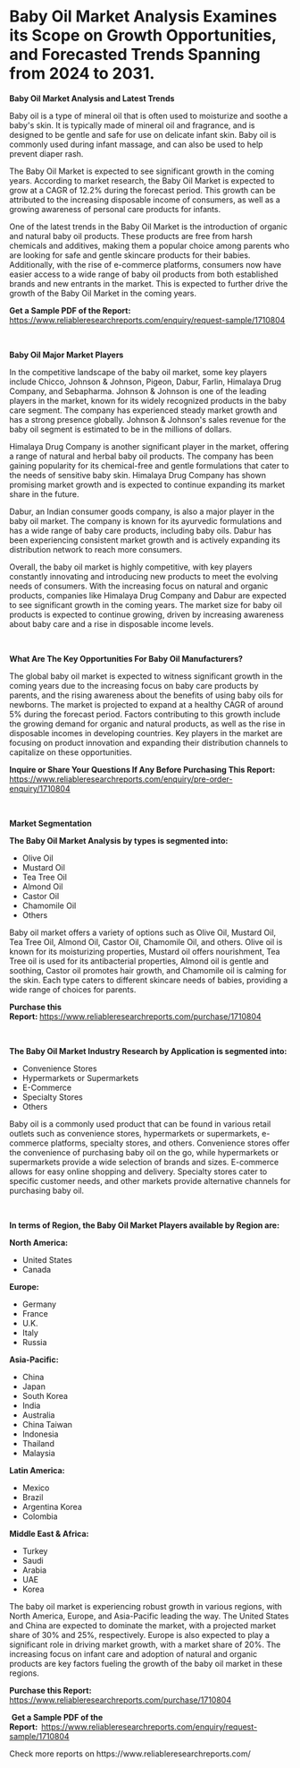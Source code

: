 <p><h1>Baby Oil Market Analysis Examines its Scope on Growth Opportunities, and Forecasted Trends Spanning from 2024 to 2031.</h1></p><p><strong>Baby Oil Market Analysis and Latest Trends</strong></p>
<p><p>Baby oil is a type of mineral oil that is often used to moisturize and soothe a baby's skin. It is typically made of mineral oil and fragrance, and is designed to be gentle and safe for use on delicate infant skin. Baby oil is commonly used during infant massage, and can also be used to help prevent diaper rash.</p><p>The Baby Oil Market is expected to see significant growth in the coming years. According to market research, the Baby Oil Market is expected to grow at a CAGR of 12.2% during the forecast period. This growth can be attributed to the increasing disposable income of consumers, as well as a growing awareness of personal care products for infants.</p><p>One of the latest trends in the Baby Oil Market is the introduction of organic and natural baby oil products. These products are free from harsh chemicals and additives, making them a popular choice among parents who are looking for safe and gentle skincare products for their babies. Additionally, with the rise of e-commerce platforms, consumers now have easier access to a wide range of baby oil products from both established brands and new entrants in the market. This is expected to further drive the growth of the Baby Oil Market in the coming years.</p></p>
<p><strong>Get a Sample PDF of the Report:&nbsp;</strong> <a href="https://www.reliableresearchreports.com/enquiry/request-sample/1710804">https://www.reliableresearchreports.com/enquiry/request-sample/1710804</a></p>
<p>&nbsp;</p>
<p><strong>Baby Oil Major Market Players</strong></p>
<p><p>In the competitive landscape of the baby oil market, some key players include Chicco, Johnson & Johnson, Pigeon, Dabur, Farlin, Himalaya Drug Company, and Sebapharma. Johnson & Johnson is one of the leading players in the market, known for its widely recognized products in the baby care segment. The company has experienced steady market growth and has a strong presence globally. Johnson & Johnson's sales revenue for the baby oil segment is estimated to be in the millions of dollars.</p><p>Himalaya Drug Company is another significant player in the market, offering a range of natural and herbal baby oil products. The company has been gaining popularity for its chemical-free and gentle formulations that cater to the needs of sensitive baby skin. Himalaya Drug Company has shown promising market growth and is expected to continue expanding its market share in the future.</p><p>Dabur, an Indian consumer goods company, is also a major player in the baby oil market. The company is known for its ayurvedic formulations and has a wide range of baby care products, including baby oils. Dabur has been experiencing consistent market growth and is actively expanding its distribution network to reach more consumers.</p><p>Overall, the baby oil market is highly competitive, with key players constantly innovating and introducing new products to meet the evolving needs of consumers. With the increasing focus on natural and organic products, companies like Himalaya Drug Company and Dabur are expected to see significant growth in the coming years. The market size for baby oil products is expected to continue growing, driven by increasing awareness about baby care and a rise in disposable income levels.</p></p>
<p>&nbsp;</p>
<p><strong>What Are The Key Opportunities For Baby Oil Manufacturers?</strong></p>
<p><p>The global baby oil market is expected to witness significant growth in the coming years due to the increasing focus on baby care products by parents, and the rising awareness about the benefits of using baby oils for newborns. The market is projected to expand at a healthy CAGR of around 5% during the forecast period. Factors contributing to this growth include the growing demand for organic and natural products, as well as the rise in disposable incomes in developing countries. Key players in the market are focusing on product innovation and expanding their distribution channels to capitalize on these opportunities.</p></p>
<p><strong>Inquire or Share Your Questions If Any Before Purchasing This Report:</strong> <a href="https://www.reliableresearchreports.com/enquiry/pre-order-enquiry/1710804">https://www.reliableresearchreports.com/enquiry/pre-order-enquiry/1710804</a></p>
<p>&nbsp;</p>
<p><strong>Market Segmentation</strong></p>
<p><strong>The Baby Oil Market Analysis by types is segmented into:</strong></p>
<p><ul><li>Olive Oil</li><li>Mustard Oil</li><li>Tea Tree Oil</li><li>Almond Oil</li><li>Castor Oil</li><li>Chamomile Oil</li><li>Others</li></ul></p>
<p><p>Baby oil market offers a variety of options such as Olive Oil, Mustard Oil, Tea Tree Oil, Almond Oil, Castor Oil, Chamomile Oil, and others. Olive oil is known for its moisturizing properties, Mustard oil offers nourishment, Tea Tree oil is used for its antibacterial properties, Almond oil is gentle and soothing, Castor oil promotes hair growth, and Chamomile oil is calming for the skin. Each type caters to different skincare needs of babies, providing a wide range of choices for parents.</p></p>
<p><strong>Purchase this Report:&nbsp;</strong><a href="https://www.reliableresearchreports.com/purchase/1710804">https://www.reliableresearchreports.com/purchase/1710804</a></p>
<p>&nbsp;</p>
<p><strong>The Baby Oil Market Industry Research by Application is segmented into:</strong></p>
<p><ul><li>Convenience Stores</li><li>Hypermarkets or Supermarkets</li><li>E-Commerce</li><li>Specialty Stores</li><li>Others</li></ul></p>
<p><p>Baby oil is a commonly used product that can be found in various retail outlets such as convenience stores, hypermarkets or supermarkets, e-commerce platforms, specialty stores, and others. Convenience stores offer the convenience of purchasing baby oil on the go, while hypermarkets or supermarkets provide a wide selection of brands and sizes. E-commerce allows for easy online shopping and delivery. Specialty stores cater to specific customer needs, and other markets provide alternative channels for purchasing baby oil.</p></p>
<p>&nbsp;</p>
<p><strong>In terms of Region, the Baby Oil Market Players available by Region are:</strong></p>
<p>
    <p> <strong> North America: </strong>
        <ul>
            <li>United States</li>
            <li>Canada</li>
        </ul>
        </p> 
    <p> <strong> Europe: </strong>
        <ul>
            <li>Germany</li>
            <li>France</li>
            <li>U.K.</li>
            <li>Italy</li>
            <li>Russia</li>
        </ul>
        </p> 
    <p> <strong> Asia-Pacific: </strong>
        <ul>
            <li>China</li>
            <li>Japan</li>
            <li>South Korea</li>
            <li>India</li>
            <li>Australia</li>
            <li>China Taiwan</li>
            <li>Indonesia</li>
            <li>Thailand</li>
            <li>Malaysia</li>
        </ul>
        </p> 
    <p> <strong> Latin America: </strong>
        <ul>
            <li>Mexico</li>
            <li>Brazil</li>
            <li>Argentina Korea</li>
            <li>Colombia</li>
        </ul>
        </p> 
    <p> <strong> Middle East & Africa: </strong>
        <ul>
            <li>Turkey</li>
            <li>Saudi</li>
            <li>Arabia</li>
            <li>UAE</li>
            <li>Korea</li>
        </ul>
    </p>
    </p>
<p><p>The baby oil market is experiencing robust growth in various regions, with North America, Europe, and Asia-Pacific leading the way. The United States and China are expected to dominate the market, with a projected market share of 30% and 25%, respectively. Europe is also expected to play a significant role in driving market growth, with a market share of 20%. The increasing focus on infant care and adoption of natural and organic products are key factors fueling the growth of the baby oil market in these regions.</p></p>
<p><strong>Purchase this Report: </strong><a href="https://www.reliableresearchreports.com/purchase/1710804">https://www.reliableresearchreports.com/purchase/1710804</a></p>
<p>&nbsp;<strong>Get a Sample PDF of the Report:&nbsp;&nbsp;</strong><a href="https://www.reliableresearchreports.com/enquiry/request-sample/1710804">https://www.reliableresearchreports.com/enquiry/request-sample/1710804</a></p>
<p><strong></strong></p>
<p>Check more reports on https://www.reliableresearchreports.com/</p>